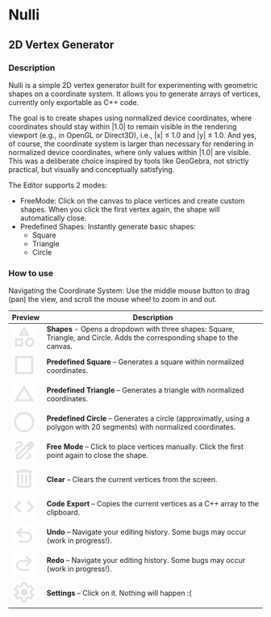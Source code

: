 # Nulli

## 2D Vertex Generator

### Description
Nulli is a simple 2D vertex generator built for experimenting with geometric shapes on a coordinate system. It allows you to generate arrays of vertices, currently only exportable as C++ code.

The goal is to create shapes using normalized device coordinates, where coordinates should stay within |1.0| to remain visible in the rendering viewport (e.g., in OpenGL or Direct3D), i.e., |x| ≤ 1.0 and |y| ≤ 1.0.
And yes, of course, the coordinate system is larger than necessary for rendering in normalized device coordinates, where only values within |1.0| are visible.
This was a deliberate choice inspired by tools like GeoGebra, not strictly practical, but visually and conceptually satisfying.

The Editor supports 2 modes:
- FreeMode: Click on the canvas to place vertices and create custom shapes. When you click the first vertex again, the shape will automatically close.
- Predefined Shapes: Instantly generate basic shapes:
    - Square
    - Triangle
    - Circle

### How to use

Navigating the Coordinate System: Use the middle mouse button to drag (pan) the view, and scroll the mouse wheel to zoom in and out.

| Preview | Description |
|--------|-------------|
| ![PredefinedShapes](icons/shapes.svg) | **Shapes** - Opens a dropdown with three shapes: Square, Triangle, and Circle. Adds the corresponding shape to the canvas.|
| ![Predefined Square](icons/square.svg) | **Predefined Square** – Generates a square within normalized coordinates. |
| ![Predefined Triangle](icons/triangle.svg) | **Predefined Triangle** – Generates a triangle with normalized coordinates. |
| ![Predefined Circle](icons/circle.svg) | **Predefined Circle** – Generates a circle (approximatly, using a polygon with 20 segments) with normalized coordinates. |
| ![Free Mode](icons/freemode.svg) | **Free Mode** – Click to place vertices manually. Click the first point again to close the shape. |
| ![Clear](icons/clear.svg) | **Clear** – Clears the current vertices from the screen. |
| ![Code Export](icons/code.svg) | **Code Export** – Copies the current vertices as a C++ array to the clipboard. |
| ![Undo](icons/undo.svg) | **Undo** – Navigate your editing history. Some bugs may occur (work in progress!). |
| ![Redo](icons/redo.svg) | **Redo** – Navigate your editing history. Some bugs may occur (work in progress!). |
| ![Settings](icons/settings.svg) | **Settings** – Click on it. Nothing will happen :( |
